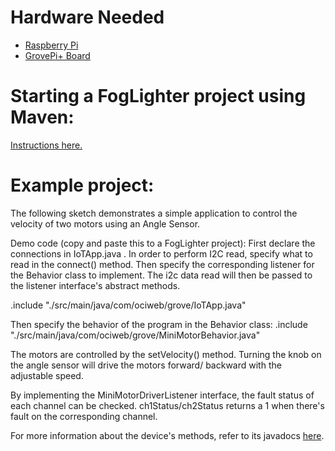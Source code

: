 # Hardware Needed
- [Raspberry Pi](https://www.raspberrypi.org/)
- [GrovePi+ Board](https://www.dexterindustries.com/shop/grovepi-board/)

# Starting a FogLighter project using Maven: 
[Instructions here.](https://github.com/oci-pronghorn/FogLighter/blob/master/README.md)
 
# Example project:
 The following sketch demonstrates a simple application to control the velocity of two motors using an Angle Sensor.

Demo code (copy and paste this to a FogLighter project):
First declare the connections in IoTApp.java . In order to perform I2C read, specify what to read in the connect() method. Then specify the corresponding listener for the Behavior class to implement. The i2c data read will then be passed to the listener interface's abstract methods. 

.include "./src/main/java/com/ociweb/grove/IoTApp.java"

Then specify the behavior of the program in the Behavior class:
.include "./src/main/java/com/ociweb/grove/MiniMotorBehavior.java"

The motors are controlled by the setVelocity() method. Turning the knob on the angle sensor will drive the motors forward/ backward with the adjustable speed. 

By implementing the MiniMotorDriverListener interface, the fault status of each channel can be checked. ch1Status/ch2Status returns a 1 when there's fault on the corresponding channel.
 
 For more information about the device's methods, refer to its javadocs [here](https://github.com/oci-pronghorn/FogLight/blob/master/src/main/java/com/ociweb/iot/grove/mini_motor_driver/MiniMotorDriver_Transducer.java).
 
 
 
